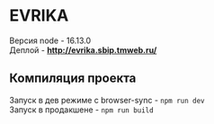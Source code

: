 # EVRIKA
Версия node - 16.13.0\
Деплой -
**http://evrika.sbip.tmweb.ru/**

## Компиляция проекта
Запуск в дев режиме с browser-sync - `npm run dev`\
Запуск в продакшене - `npm run build`
